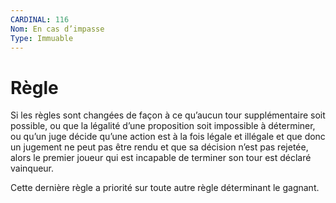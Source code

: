 ```yaml
---
CARDINAL: 116
Nom: En cas d’impasse
Type: Immuable
---
```


# Règle

Si les règles sont changées de façon à ce qu’aucun tour supplémentaire soit possible, 
ou que la légalité d’une proposition soit impossible à déterminer, 
ou qu’un juge décide qu’une action est à la fois légale et illégale et que donc un jugement ne peut pas être rendu et que sa décision n’est pas rejetée, 
alors le premier joueur qui est incapable de terminer son tour est déclaré vainqueur.

Cette dernière règle a priorité sur toute autre règle déterminant le gagnant. 
